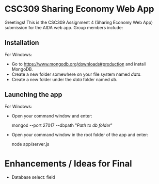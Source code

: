 # CSC309 Sharing Economy Web App
Greetings! This is the CSC309 Assignment 4 (Sharing Economy Web App) submission for the AIDA web app. Group members include:

## Installation
For Windows:
- Go to https://www.mongodb.org/downloads#production and install MongoDB.
- Create a new folder somewhere on your file system named <i>data</i>.
- Create a new folder under the <i>data</i> folder named <i>db</i>.

## Launching the app
For Windows:
- Open your command window and enter:

  mongod --port 27017 --dbpath "<i>Path to db folder</i>"

- Open your command window in the root folder of the app and enter:

  node app/server.js


# Enhancements / Ideas for Final
- Database select: field
